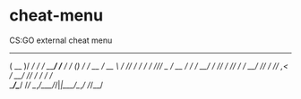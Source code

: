 # cheat-menu
CS:GO external cheat menu

   ____  _____    ____           __            __   _ __ 
  ( __ )/ ___/   / __/_  _______/ /_____  ____/ /  (_) /_
 / __  / __ \   / /_/ / / / ___/ //_/ _ \/ __  /  / / __/
/ /_/ / /_/ /  / __/ /_/ / /__/ ,< /  __/ /_/ /  / / /_  
\____/\____/  /_/  \__,_/\___/_/|_|\___/\__,_/  /_/\__/  
                                                         
